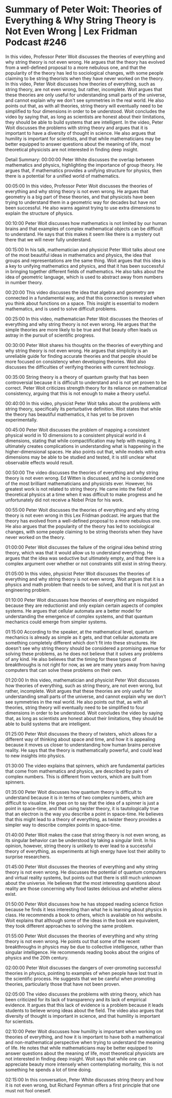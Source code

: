 # Summary of Peter Woit: Theories of Everything & Why String Theory is Not Even Wrong | Lex Fridman Podcast #246

In this video, Professor Peter Woit discusses the theories of everything and why string theory is not even wrong. He argues that the theory has evolved from a well-defined proposal to a more nebulous one, and that the popularity of the theory has led to sociological changes, with some people claiming to be string theorists when they have never worked on the theory.
In this video, Peter Woit discusses how theories of everything, such as string theory, are not even wrong, but rather, incomplete. Woit argues that these theories are only useful for understanding small parts of the universe, and cannot explain why we don't see symmetries in the real world. He also points out that, as with all theories, string theory will eventually need to be simplified to four dimensions in order to be understood. Woit concludes the video by saying that, as long as scientists are honest about their limitations, they should be able to build systems that are intelligent.
In the video, Peter Woit discusses the problems with string theory and argues that it is important to have a diversity of thought in science. He also argues that humility is important for scientists, and that while mathematicians may be better equipped to answer questions about the meaning of life, most theoretical physicists are not interested in finding deep insight.

Detail Summary: 
00:00:00
Peter White discusses the overlap between mathematics and physics, highlighting the importance of group theory. He argues that, if mathematics provides a unifying structure for physics, then there is a potential for a unified world of mathematics.

00:05:00
In this video, Professor Peter Woit discusses the theories of everything and why string theory is not even wrong. He argues that geometry is a big part of these theories, and that physicists have been trying to understand them in a geometric way for decades but have not been successful. He also warns against trying to use extra dimensions to explain the structure of physics.

00:10:00
Peter Woit discusses how mathematics is not limited by our human brains and that examples of complex mathematical objects can be difficult to understand. He says that this makes it seem like there is a mystery out there that we will never fully understand.

00:15:00
In his talk, mathematician and physicist Peter Woit talks about one of the most beautiful ideas in mathematics and physics, the idea that groups and representations are the same thing. Woit argues that this idea is a key to unifying mathematics and physics, and that it has been successful in bringing together different fields of mathematics. He also talks about the idea of geometric language, which is used to abstract away from numbers in number theory.

00:20:00
This video discusses the idea that algebra and geometry are connected in a fundamental way, and that this connection is revealed when you think about functions on a space. This insight is essential to modern mathematics, and is used to solve difficult problems.

00:25:00
In this video, mathematician Peter Woit discusses the theories of everything and why string theory is not even wrong. He argues that the simple theories are more likely to be true and that beauty often leads us astray in the pursuit of scientific progress.

00:30:00
Peter Woit shares his thoughts on the theories of everything and why string theory is not even wrong. He argues that simplicity is an unreliable guide for finding accurate theories and that people should be more focused on consistency when developing theories. Woit also discusses the difficulties of verifying theories with current technology.

00:35:00
String theory is a theory of quantum gravity that has been controversial because it is difficult to understand and is not yet proven to be correct. Peter Woit criticizes strength theory for its reliance on mathematical consistency, arguing that this is not enough to make a theory useful.

00:40:00
In this video, physicist Peter Woit talks about the problems with string theory, specifically its perturbative definition. Woit states that while the theory has beautiful mathematics, it has yet to be proven experimentally.

00:45:00
Peter Woit discusses the problem of mapping a consistent physical world in 10 dimensions to a consistent physical world in 4 dimensions, stating that while compactification may help with mapping, it ultimately creates complications in understanding what is happening in the higher-dimensional spaces. He also points out that, while models with extra dimensions may be able to be studied and tested, it is still unclear what observable effects would result.

00:50:00
The video discusses the theories of everything and why string theory is not even wrong. Ed Witten is discussed, and he is considered one of the most brilliant mathematicians and physicists ever. However, his greatest work is not related to string theory. He came into the field of theoretical physics at a time when it was difficult to make progress and he unfortunately did not receive a Nobel Prize for his work.

00:55:00
Peter Woit discusses the theories of everything and why string theory is not even wrong in this Lex Fridman podcast. He argues that the theory has evolved from a well-defined proposal to a more nebulous one. He also argues that the popularity of the theory has led to sociological changes, with some people claiming to be string theorists when they have never worked on the theory.

01:00:00
Peter Woit discusses the failure of the original idea behind string theory, which was that it would allow us to understand everything. He argues that the idea was seductive but ultimately empty, and that there is a complex argument over whether or not constraints still exist in string theory.

01:05:00
In this video, physicist Peter Woit discusses the theories of everything and why string theory is not even wrong. Woit argues that it is a physics and math problem that needs to be solved, and that it is not just an engineering problem.

01:10:00
Peter Woit discusses how theories of everything are misguided because they are reductionist and only explain certain aspects of complex systems. He argues that cellular automata are a better model for understanding the emergence of complex systems, and that quantum mechanics could emerge from simpler systems.

01:15:00
According to the speaker, at the mathematical level, quantum mechanics is already as simple as it gets, and that cellular automata are something completely different which don't fit into these structures. He doesn't see why string theory should be considered a promising avenue for solving these problems, as he does not believe that it solves any problems of any kind. He also believes that the timing for these types of breakthroughs is not right for now, as we are many years away from having computers that can solve these problems on their own.

01:20:00
In this video, mathematician and physicist Peter Woit discusses how theories of everything, such as string theory, are not even wrong, but rather, incomplete. Woit argues that these theories are only useful for understanding small parts of the universe, and cannot explain why we don't see symmetries in the real world. He also points out that, as with all theories, string theory will eventually need to be simplified to four dimensions in order to be understood. Woit concludes the video by saying that, as long as scientists are honest about their limitations, they should be able to build systems that are intelligent.

01:25:00
Peter Woit discusses the theory of twisters, which allows for a different way of thinking about space and time, and how it is appealing because it moves us closer to understanding how human brains perceive reality. He says that the theory is mathematically powerful, and could lead to new insights into physics.

01:30:00
The video explains that spinners, which are fundamental particles that come from mathematics and physics, are described by pairs of complex numbers. This is different from vectors, which are built from spinners.

01:35:00
Peter Woit discusses how quantum theory is difficult to understand because it is in terms of two complex numbers, which are difficult to visualize. He goes on to say that the idea of a spinner is just a point in space-time, and that using twister theory, it is tautologically true that an electron is the way you describe a point in space-time. He believes that this might lead to a theory of everything, as twister theory provides a simpler way to describe complex points in space-time.

01:40:00
Peter Woit makes the case that string theory is not even wrong, as its singular behavior can be understood by taking a singular limit. In his opinion, however, string theory is unlikely to ever lead to a successful theory of everything, as experiments at high energy have lost their ability to surprise researchers.

01:45:00
Peter Woit discusses the theories of everything and why string theory is not even wrong. He discusses the potential of quantum computers and virtual reality systems, but points out that there is still much unknown about the universe. He believes that the most interesting questions about reality are those concerning why food tastes delicious and whether aliens exist.

01:50:00
Peter Woit discusses how he has stopped reading science fiction because he finds it less interesting than what he is learning about physics in class. He recommends a book to others, which is available on his website. Woit explains that although some of the ideas in the book are equivalent, they took different approaches to solving the same problem.

01:55:00
Peter Woit discusses the theories of everything and why string theory is not even wrong. He points out that some of the recent breakthroughs in physics may be due to collective intelligence, rather than singular intelligence. He recommends reading books about the origins of physics and the 20th century.

02:00:00
Peter Woit discusses the dangers of over-promoting successful theories in physics, pointing to examples of when people have lost trust in the scientific process. He suggests that we be careful when promoting theories, particularly those that have not been proven.

02:05:00
The video discusses the problems with string theory, which has been criticized for its lack of transparency and its lack of empirical evidence. It argues that this lack of evidence is a problem because it leads students to believe wrong ideas about the field. The video also argues that diversity of thought is important in science, and that humility is important for scientists.

02:10:00
Peter Woit discusses how humility is important when working on theories of everything, and how it is important to have both a mathematical and non-mathematical perspective when trying to understand the meaning of life. He notes that while mathematicians may be better equipped to answer questions about the meaning of life, most theoretical physicists are not interested in finding deep insight. Woit says that while one can appreciate beauty more intensely when contemplating mortality, this is not something he spends a lot of time doing.

02:15:00
In this conversation, Peter White discusses string theory and how it is not even wrong, but Richard Feynman offers a first principle that one must not fool oneself.

